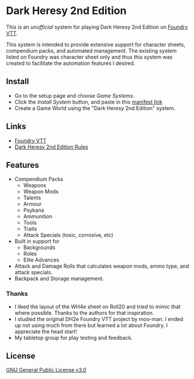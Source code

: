 # Dark Heresy 2nd Edition

This is an _unofficial_ system for playing Dark Heresy 2nd Edition on [Foundry VTT](https://foundryvtt.com/).

This system is intended to provide extensive support for character sheets, compendium packs, and automated management. The existing system listed on Foundry was character sheet only and thus this system was created to facilitate the automation features I desired.

## Install
 - Go to the setup page and choose _Game Systems_.
 - Click the _Install System_ button, and paste in this [manifest link](https://raw.githubusercontent.com/mrkeathley/dark-heresy-2nd-vtt/master/src/system.json)
 - Create a Game World using the "Dark Heresy 2nd Edition" system.

## Links
  - [Foundry VTT](https://foundryvtt.com/)
  - [Dark Heresy 2nd Edition Rules](https://www.drivethrurpg.com/browse/pub/54/Cubicle-7-Entertainment-Ltd/subcategory/179_21610/Dark-Heresy-Second-Edition)

## Features
  - Compendium Packs
    - Weapons
    - Weapon Mods
    - Talents
    - Armour
    - Psykana
    - Ammunition
    - Tools
    - Traits
    - Attack Specials (toxic, corrosive, etc)
  - Built in support for
    - Backgrounds
    - Roles
    - Elite Advances
  - Attack and Damage Rolls that calculates weapon mods, ammo type, and attack specials.
  - Backpack and Storage management.

### Thanks
- I liked the layout of the WH4e sheet on Roll20 and tried to mimic that where possible. Thanks to the authors for that inspiration.
- I studied the original DH2e Foundry VTT project by moo-man. I ended up not using much from there but learned a lot about Foundry. I appreciate the head start!
- My tabletop group for play testing and feedback.

## License
[GNU General Public License v3.0](https://choosealicense.com/licenses/gpl-3.0/)

